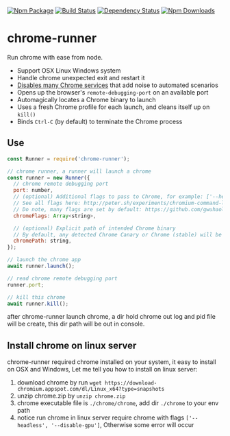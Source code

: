 [![Npm Package](https://img.shields.io/npm/v/chrome-runner.svg?style=flat-square)](https://www.npmjs.com/package/chrome-runner)
[![Build Status](https://img.shields.io/travis/gwuhaolin/chrome-runner.svg?style=flat-square)](https://travis-ci.org/gwuhaolin/chrome-runner)
[![Dependency Status](https://david-dm.org/gwuhaolin/chrome-runner.svg?style=flat-square)](https://npmjs.org/package/chrome-runner)
[![Npm Downloads](http://img.shields.io/npm/dm/chrome-runner.svg?style=flat-square)](https://www.npmjs.com/package/chrome-runner)

# chrome-runner 
Run chrome with ease from node.

- Support OSX Linux Windows system
- Handle chrome unexpected exit and restart it
- [Disables many Chrome services](https://github.com/gwuhaolin/chrome-runner/blob/master/flags.js) that add noise to automated scenarios
- Opens up the browser's `remote-debugging-port` on an available port
- Automagically locates a Chrome binary to launch
- Uses a fresh Chrome profile for each launch, and cleans itself up on `kill()`
- Binds `Ctrl-C` (by default) to terminate the Chrome process

## Use
```js
const Runner = require('chrome-runner');

// chrome runner, a runner will launch a chrome
const runner = new Runner({
  // chrome remote debugging port
  port: number,
  // (optional) Additional flags to pass to Chrome, for example: ['--headless', '--disable-gpu']
  // See all flags here: http://peter.sh/experiments/chromium-command-line-switches/
  // Do note, many flags are set by default: https://github.com/gwuhaolin/chrome-runner/blob/master/flags.js
  chromeFlags: Array<string>,

  // (optional) Explicit path of intended Chrome binary
  // By default, any detected Chrome Canary or Chrome (stable) will be launched
  chromePath: string,
});

// launch the chrome app
await runner.launch();

// read chrome remote debugging port
runner.port;

// kill this chrome
await runner.kill();
```

after chrome-runner launch chrome, a dir hold chrome out log and pid file will be create, this dir path will be out in console.

## Install chrome on linux server
chrome-runner required chrome installed on your system, it easy to install on OSX and Windows, Let me tell you how to install on linux server:
1. download chrome by run `wget https://download-chromium.appspot.com/dl/Linux_x64?type=snapshots`
2. unzip chrome.zip by `unzip chrome.zip`
3. chrome executable file is `./chrome/chrome`, add dir `./chrome` to your env path
4. notice run chrome in linux server require chrome with flags `['--headless', '--disable-gpu']`, Otherwise some error will occur
